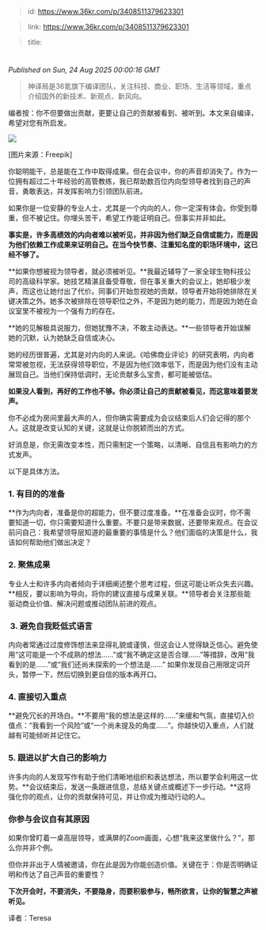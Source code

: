 > id: https://www.36kr.com/p/3408511379623301

> link: https://www.36kr.com/p/3408511379623301

> title: 

# 
_Published on Sun, 24 Aug 2025 00:00:16 GMT_

> 神译局是36氪旗下编译团队，关注科技、商业、职场、生活等领域，重点介绍国外的新技术、新观点、新风向。

编者按：你不但要做出贡献，更要让自己的贡献被看到、被听到。本文来自编译，希望对您有所启发。

![](https://img.36krcdn.com/hsossms/20250804/v2_542eb1fd83e34eb0992f09f64d1256ed@5382598_oswg883425oswg1336oswg750_img_png?x-oss-process=image/quality,q_90/format,jpg/interlace,1)

\[图片来源：Freepik\]

你聪明能干，总是能在工作中取得成果。但在会议中，你的声音却消失了。作为一位拥有超过二十年经验的高管教练，我已帮助数百位内向型领导者找到自己的声音，勇敢表达，并发挥影响力引领团队前进。

如果你是一位安静的专业人士，尤其是一个内向的人，你一定深有体会。你受到尊重，但不被记住。你埋头苦干，希望工作能证明自己。但事实并非如此。

**事实是，许多高绩效的内向者难以被听见，并非因为他们缺乏自信或能力，而是因为他们依赖工作成果来证明自己。在当今快节奏、注重知名度的职场环境中，这已经不够了。**

**如果你想被视为领导者，就必须被听见。**我最近辅导了一家全球生物科技公司的高级科学家。她技艺精湛且备受尊敬，但在事关重大的会议上，她却极少发声，而这也让她付出了代价。同事们开始忽视她的贡献，领导者开始将她排除在关键决策之外。她多次被排除在领导职位之外，不是因为她的能力，而是因为她在会议室里不被视为一个强有力的存在。

**她的见解极具说服力，但她犹豫不决，不敢主动表达。**一些领导者开始误解她的沉默，认为她缺乏自信或决心。

她的经历很普遍，尤其是对内向的人来说。《哈佛商业评论》的研究表明，内向者常常被忽视，无法获得领导职位，不是因为他们效率低下，而是因为他们没有主动展现自己。当他们保持低调时，无论贡献多么宝贵，都可能被低估。

**如果没人看到，再好的工作也不够。你必须让自己的贡献被看见，而这意味着要发声。**

你不必成为房间里最大声的人，但你确实需要成为会议结束后人们会记得的那个人。这就是改变认知的关键，这就是让你脱颖而出的方式。

好消息是，你无需改变本性，而只需制定一个策略，以清晰、自信且有影响力的方式发声。 

以下是具体方法。 

### 1\. 有目的的准备 

**作为内向者，准备是你的超能力，但不要过度准备。**在准备会议时，你不需要知道一切，你只需要知道什么重要。不要只是带来数据，还要带来观点。在会议前问自己：我希望领导层知道的最重要的事情是什么？他们面临的决策是什么，我该如何帮助他们做出决定？

### 2\. 聚焦成果

专业人士和许多内向者倾向于详细阐述整个思考过程，但这可能让听众失去兴趣。**相反，要以影响为导向，将你的建议直接与成果关联。**领导者会关注那些能驱动商业价值、解决问题或推动团队前进的观点。

###  3. 避免自我贬低式语言

内向者常通过过度修饰想法来显得礼貌或谨慎，但这会让人觉得缺乏信心。避免使用“这可能是一个不成熟的想法……”或“我不确定这是否合理……”等措辞，改用“我看到的是……”或“我们还尚未探索的一个想法是……” 如果你发现自己用限定词开头，暂停一下，然后切换到更自信的版本再开口。 

### 4\. 直接切入重点 

**避免冗长的开场白。**不要用“我的想法是这样的……”来缓和气氛，直接切入价值点：“我看到一个风险”或“一个尚未提及的角度……”。你越快切入重点，人们就越有可能倾听并记住它。

### 5\. 跟进以扩大自己的影响力

许多内向的人发现写作有助于他们清晰地组织和表达想法，所以要学会利用这一优势。**会议结束后，发送一条跟进信息，总结关键点或概述下一步行动。**这将强化你的观点，让你的贡献保持可见，并让你成为推动行动的人。

### 你参与会议自有其原因

如果你曾盯着一桌高层领导，或满屏的Zoom画面，心想“我来这里做什么？”，那么你并非个例。

但你并非出于人情被邀请，你在此是因为你能创造价值。关键在于：你是否明确证明和传达了自己声音的重要性？

**下次开会时，不要消失，不要隐身，而要积极参与，畅所欲言，让你的智慧之声被听见。**

译者：Teresa
